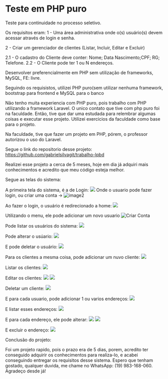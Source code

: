 # Teste em PHP puro

Teste para continuidade no processo seletivo.

Os requisitos eram: 
1 - Uma área administrativa onde o(s) usuário(s) devem acessar através de login e senha.

2 - Criar um gerenciador de clientes (Listar, Incluir, Editar e Excluir)

   2.1 - O cadastro do Cliente deve conter: Nome; Data Nascimento;CPF; RG; Telefone.
   2.2 - O Cliente pode ter 1 ou N endereços.

Desenvolver preferencialmente em PHP sem utilização de frameworks, MySQL, FE: livre.  

Seguindo os requisistos, utilizei PHP puro(sem utilizar nenhuma framework, bootstrap para frontend e MySQL para o banco

Não tenho muita experiencia com PHP puro, pois trabalho com PHP utilizando a framework Laravel. O unico contato que tive com php puro foi na faculdade.
Então, tive que dar uma estudada para relembrar algumas coisas e executar esse projeto. Utilizei exercicios da faculdade como base para o projeto.

Na faculdade, tive que fazer um projeto em PHP, pórem, o professor autorizou o uso do Laravel.

Segue o link do repositorio desse projeto: https://github.com/gabrielsilvagit/trabalho-lpbd

Realizei esse projeto a cerca de 5 meses, hoje em dia já adquiri mais conhecimentos e acredito que meu código esteja melhor.

Segue as telas do sistema:

A primeira tela do sistema, é a de Login:
<img src=”src/login.png”>
Onde o usuario pode fazer login, ou criar uma conta ->
![image2](master/criar-conta.png)

Ao fazer o login, o usuário é redirecionado a home:
<img src=”home.png”>

Utilizando o menu, ele pode adicionar um novo usuario
![Criar Conta](”https://github.com/gabrielsilvagit/teste-php-puro/blob/master/criar-conta.png”)

Pode listar os usuários do sistema:
<img src=”users.png”>

Pode alterar o usúario:
<img src=”edit-user-form.png”>

E pode deletar o usuário:
<img src=”delete-user.png”>

Para os clientes a mesma coisa, pode adicionar um nuvo cliente:
<img src=”new-customer.png”>

Listar os clientes:
<img src=”customers.png”>

Editar os clientes:
<img src=”edit-customer.png”>
<img src=”edit-customer-form.png”>

Deletar um cliente:
<img src=”delete-customer.png”>

E para cada usuario, pode adicionar 1 ou varios endereços:
<img src=”new-address.png”>

E listar esses endereços:
<img src=”address.png”>

E para cada endereço, ele pode alterar:
<img src=”edit-address.png”>
<img src=”edit-address-form.png”>

E excluir o endereço:
<img src=”delete-user.png”>


Conclusão do projeto:

Foi um projeto rapido, pois o prazo era de 5 dias, porem, acredito ter conseguido adquirir os conhecimentos para realiza-lo, e acabei conseguindo entregar os requisitos desse sistema. Espero que tenham gostado, qualquer duvida, me chame no WhatsApp: (19) 983-168-060. Agradeço desde já!






